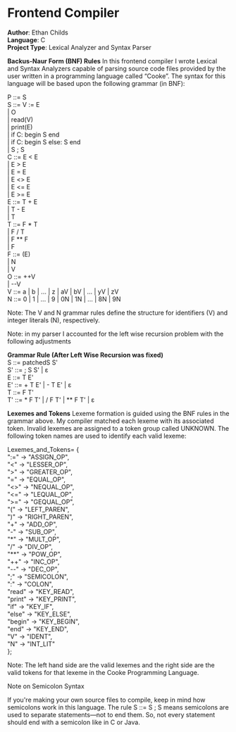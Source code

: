 # Frontend Compiler

**Author**: Ethan Childs  
**Language**: C  
**Project Type**: Lexical Analyzer and Syntax Parser

**Backus-Naur Form (BNF) Rules**
In this frontend compiler I wrote Lexical and Syntax Analyzers capable of parsing source code 
files provided by the user written in a programming language called “Cooke”. The syntax for this language
will be based upon the following grammar (in BNF):

P ::= S  
S ::= V := E  
     | O  
     | read(V)  
     | print(E)  
     | if C: begin S end  
     | if C: begin S else: S end  
     | S ; S  
C ::= E < E  
     | E > E  
     | E = E  
     | E <> E  
     | E <= E  
     | E >= E  
E ::= T + E  
     | T - E  
     | T  
T ::= F * T  
     | F / T  
     | F ** F  
     | F  
F ::= (E)  
     | N  
     | V  
O ::= ++V  
     | --V  
V ::= a | b | ... | z | aV | bV | ... | yV | zV  
N ::= 0 | 1 | ... | 9 | 0N | 1N | ... | 8N | 9N

Note: The V and N grammar rules define the structure for identifiers (V) and integer literals (N), respectively.

Note: in my parser I accounted for the left wise recursion problem with the following adjustments 

**Grammar Rule (After Left Wise Recursion was fixed)** <br>
S ::= patchedS S' <br>
S' ::= ; S S' | ε <br>
E ::= T E' <br>
E' ::= + T E' | - T E' | ε <br>
T ::= F T' <br>
T' ::= * F T' | / F T' | ** F T' | ε <br>


**Lexemes and Tokens**
Lexeme formation is guided using the BNF rules in the grammar above. My compiler matched each lexeme
with its associated token. Invalid lexemes are assigned to a token group called UNKNOWN. The following
token names are used to identify each valid lexeme:

Lexemes_and_Tokens= { <br>
  ":=" -> "ASSIGN_OP",<br>
  "<"  -> "LESSER_OP",<br>
  ">"  -> "GREATER_OP",<br>
  "="  -> "EQUAL_OP",<br>
  "<>" -> "NEQUAL_OP",<br>
  "<=" -> "LEQUAL_OP",<br>
  ">=" -> "GEQUAL_OP",<br>
  "("  -> "LEFT_PAREN",<br>
  ")"  -> "RIGHT_PAREN",<br>
  "+"  -> "ADD_OP",<br>
  "-"  -> "SUB_OP",<br>
  "*"  -> "MULT_OP",<br>
  "/"  -> "DIV_OP",<br>
  "**" -> "POW_OP",<br>
  "++" -> "INC_OP",<br>
  "--" -> "DEC_OP",<br>
  ";"  -> "SEMICOLON",<br>
  ":"  -> "COLON",<br>
  "read"   -> "KEY_READ",<br>
  "print"  -> "KEY_PRINT",<br>
  "if"     -> "KEY_IF",<br>
  "else"   -> "KEY_ELSE",<br>
  "begin"  -> "KEY_BEGIN",<br>
  "end"    -> "KEY_END",<br>
  "V"      -> "IDENT",<br>
  "N"      -> "INT_LIT"<br>
};<br>

Note: The left hand side are the valid lexemes and the right side are the valid tokens for that lexeme in the Cooke Programming Language.

Note on Semicolon Syntax

If you're making your own source files to compile, keep in mind how semicolons work in this language. The rule
S ::= S ; S means semicolons are used to separate statements—not to end them.
So, not every statement should end with a semicolon like in C or Java.
